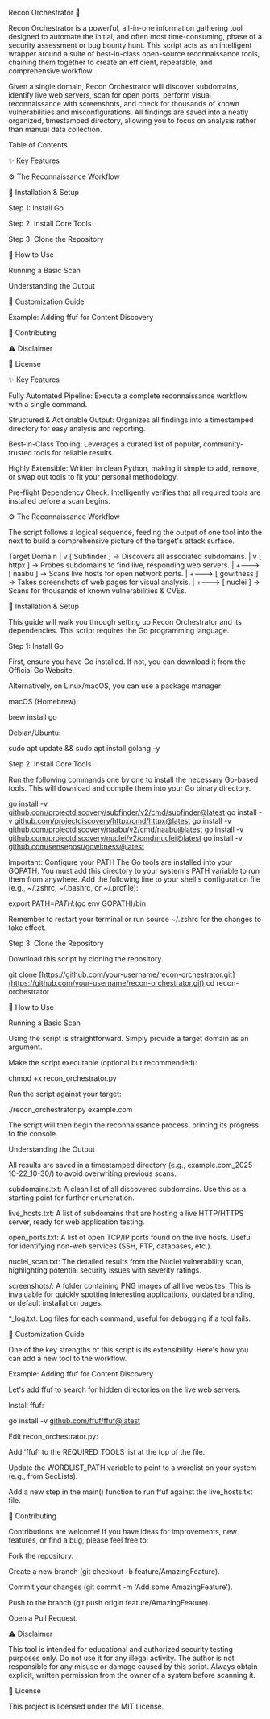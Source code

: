 Recon Orchestrator 🚀

Recon Orchestrator is a powerful, all-in-one information gathering tool designed to automate the initial, and often most time-consuming, phase of a security assessment or bug bounty hunt. This script acts as an intelligent wrapper around a suite of best-in-class open-source reconnaissance tools, chaining them together to create an efficient, repeatable, and comprehensive workflow.

Given a single domain, Recon Orchestrator will discover subdomains, identify live web servers, scan for open ports, perform visual reconnaissance with screenshots, and check for thousands of known vulnerabilities and misconfigurations. All findings are saved into a neatly organized, timestamped directory, allowing you to focus on analysis rather than manual data collection.

Table of Contents

✨ Key Features

⚙️ The Reconnaissance Workflow

🔧 Installation & Setup

Step 1: Install Go

Step 2: Install Core Tools

Step 3: Clone the Repository

🚀 How to Use

Running a Basic Scan

Understanding the Output

🔧 Customization Guide

Example: Adding ffuf for Content Discovery

🤝 Contributing

⚠️ Disclaimer

📄 License

✨ Key Features

Fully Automated Pipeline: Execute a complete reconnaissance workflow with a single command.

Structured & Actionable Output: Organizes all findings into a timestamped directory for easy analysis and reporting.

Best-in-Class Tooling: Leverages a curated list of popular, community-trusted tools for reliable results.

Highly Extensible: Written in clean Python, making it simple to add, remove, or swap out tools to fit your personal methodology.

Pre-flight Dependency Check: Intelligently verifies that all required tools are installed before a scan begins.

⚙️ The Reconnaissance Workflow

The script follows a logical sequence, feeding the output of one tool into the next to build a comprehensive picture of the target's attack surface.

Target Domain
      |
      v
[ Subfinder ] -> Discovers all associated subdomains.
      |
      v
[ httpx ] -> Probes subdomains to find live, responding web servers.
      |
      +---> [ naabu ] -> Scans live hosts for open network ports.
      |
      +---> [ gowitness ] -> Takes screenshots of web pages for visual analysis.
      |
      +---> [ nuclei ] -> Scans for thousands of known vulnerabilities & CVEs.


🔧 Installation & Setup

This guide will walk you through setting up Recon Orchestrator and its dependencies. This script requires the Go programming language.

Step 1: Install Go

First, ensure you have Go installed. If not, you can download it from the Official Go Website.

Alternatively, on Linux/macOS, you can use a package manager:

macOS (Homebrew):

brew install go


Debian/Ubuntu:

sudo apt update && sudo apt install golang -y


Step 2: Install Core Tools

Run the following commands one by one to install the necessary Go-based tools. This will download and compile them into your Go binary directory.

go install -v [github.com/projectdiscovery/subfinder/v2/cmd/subfinder@latest](https://github.com/projectdiscovery/subfinder/v2/cmd/subfinder@latest)
go install -v [github.com/projectdiscovery/httpx/cmd/httpx@latest](https://github.com/projectdiscovery/httpx/cmd/httpx@latest)
go install -v [github.com/projectdiscovery/naabu/v2/cmd/naabu@latest](https://github.com/projectdiscovery/naabu/v2/cmd/naabu@latest)
go install -v [github.com/projectdiscovery/nuclei/v2/cmd/nuclei@latest](https://github.com/projectdiscovery/nuclei/v2/cmd/nuclei@latest)
go install -v [github.com/sensepost/gowitness@latest](https://github.com/sensepost/gowitness@latest)


Important: Configure your PATH
The Go tools are installed into your GOPATH. You must add this directory to your system's PATH variable to run them from anywhere. Add the following line to your shell's configuration file (e.g., ~/.zshrc, ~/.bashrc, or ~/.profile):

export PATH=$PATH:$(go env GOPATH)/bin


Remember to restart your terminal or run source ~/.zshrc for the changes to take effect.

Step 3: Clone the Repository

Download this script by cloning the repository.

git clone [https://github.com/your-username/recon-orchestrator.git](https://github.com/your-username/recon-orchestrator.git)
cd recon-orchestrator


🚀 How to Use

Running a Basic Scan

Using the script is straightforward. Simply provide a target domain as an argument.

Make the script executable (optional but recommended):

chmod +x recon_orchestrator.py


Run the script against your target:

./recon_orchestrator.py example.com


The script will then begin the reconnaissance process, printing its progress to the console.

Understanding the Output

All results are saved in a timestamped directory (e.g., example.com_2025-10-22_10-30/) to avoid overwriting previous scans.

subdomains.txt: A clean list of all discovered subdomains. Use this as a starting point for further enumeration.

live_hosts.txt: A list of subdomains that are hosting a live HTTP/HTTPS server, ready for web application testing.

open_ports.txt: A list of open TCP/IP ports found on the live hosts. Useful for identifying non-web services (SSH, FTP, databases, etc.).

nuclei_scan.txt: The detailed results from the Nuclei vulnerability scan, highlighting potential security issues with severity ratings.

screenshots/: A folder containing PNG images of all live websites. This is invaluable for quickly spotting interesting applications, outdated branding, or default installation pages.

*_log.txt: Log files for each command, useful for debugging if a tool fails.

🔧 Customization Guide

One of the key strengths of this script is its extensibility. Here's how you can add a new tool to the workflow.

Example: Adding ffuf for Content Discovery

Let's add ffuf to search for hidden directories on the live web servers.

Install ffuf:

go install -v [github.com/ffuf/ffuf@latest](https://github.com/ffuf/ffuf@latest)


Edit recon_orchestrator.py:

Add 'ffuf' to the REQUIRED_TOOLS list at the top of the file.

Update the WORDLIST_PATH variable to point to a wordlist on your system (e.g., from SecLists).

Add a new step in the main() function to run ffuf against the live_hosts.txt file.

🤝 Contributing

Contributions are welcome! If you have ideas for improvements, new features, or find a bug, please feel free to:

Fork the repository.

Create a new branch (git checkout -b feature/AmazingFeature).

Commit your changes (git commit -m 'Add some AmazingFeature').

Push to the branch (git push origin feature/AmazingFeature).

Open a Pull Request.

⚠️ Disclaimer

This tool is intended for educational and authorized security testing purposes only. Do not use it for any illegal activity. The author is not responsible for any misuse or damage caused by this script. Always obtain explicit, written permission from the owner of a system before scanning it.

📄 License

This project is licensed under the MIT License.
